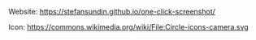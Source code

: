 Website: https://stefansundin.github.io/one-click-screenshot/

Icon: https://commons.wikimedia.org/wiki/File:Circle-icons-camera.svg
